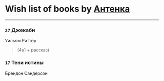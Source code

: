# Wish list of books by [Антенка](https://plus.google.com/u/0/118158645037334943900/)
---

### `27` Джекаби
Уильям Риттер
> (4в1 + рассказ)

### `17` Тени истины
Брендон Сандерсон

